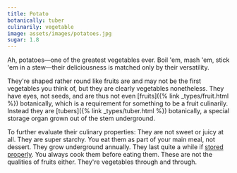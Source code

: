 ```yaml
---
title: Potato
botanically: tuber
culinarily: vegetable
image: assets/images/potatoes.jpg
sugar: 1.8
---
```

Ah, potatoes—one of the greatest vegetables ever. Boil 'em, mash 'em, stick 'em in a stew—their deliciousness is matched only by their versatility.

They're shaped rather round like fruits are and may not be the first vegetables you think of, but they are clearly vegetables nonetheless. They have eyes, not seeds, and are thus not even [fruits]({% link _types/fruit.html %}) botanically, which is a requirement for something to be a fruit culinarily. Instead they are [tubers]({% link _types/tuber.html %}) botanically, a special storage organ grown out of the stem underground.

To further evaluate their culinary properties: They are not sweet or juicy at all. They are super starchy. You eat them as part of your main meal, not dessert. They grow underground annually. They last quite a while if <a href="https://www.healthline.com/nutrition/how-to-store-potatoes">stored properly</a>. You always cook them before eating them. These are not the qualities of fruits either. They're vegetables through and through.